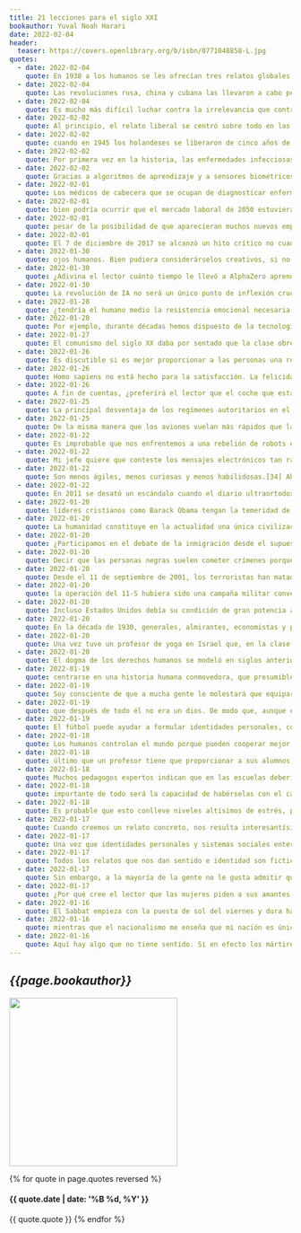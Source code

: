 ```yaml
---
title: 21 lecciones para el siglo XXI
bookauthor: Yuval Noah Harari
date: 2022-02-04
header:
  teaser: https://covers.openlibrary.org/b/isbn/0771048858-L.jpg
quotes:
  - date: 2022-02-04
    quote: En 1938 a los humanos se les ofrecían tres relatos globales entre los que elegir, en 1968 solo dos y en 1998 parecía que se imponía un único relato; en 2018 hemos bajado a cero. No es extraño que las élites liberales, que dominaron gran parte del mundo en décadas recientes, se hayan sumido en un estado de conmoción y desorientación. Tener un relato es la situación más tranquilizadora. Todo está perfectamente claro. Que de repente nos quedemos sin ninguno resulta terrorífico. Nada tiene sentido. Un poco a la manera de la élite soviética en la década de 1980, los liberales no comprenden cómo la historia se desvió de su ruta predestinada, y carecen de un prisma alternativo para interpretar la realidad.
  - date: 2022-02-04
    quote: Las revoluciones rusa, china y cubana las llevaron a cabo personas que eran vitales para la economía, pero que carecían de poder político; en 2016, Trump y el Brexit recibieron el apoyo de muchas personas que todavía gozaban de poder político pero que temían estar perdiendo su valor económico.
  - date: 2022-02-04
    quote: Es mucho más difícil luchar contra la irrelevancia que contra la explotación.
  - date: 2022-02-02
    quote: Al principio, el relato liberal se centró sobre todo en las libertades y los privilegios de los hombres europeos de clase media, y parecía ciego a los apuros de la clase trabajadora, las mujeres, las minorías y los no occidentales. Cuando en 1918 la Gran Bretaña y la Francia victoriosas hablaban con entusiasmo de libertad, no pensaban en los súbditos de sus imperios mundiales. Por ejemplo, ante las demandas indias de autodeterminación se respondió con la masacre de Amritsar de 1919, en la que el ejército británico acabó con cientos de manifestantes desarmados.
  - date: 2022-02-02
    quote: cuando en 1945 los holandeses se liberaron de cinco años de brutal ocupación nazi, casi lo primero que hicieron fue organizar un ejército y mandarlo a medio mundo de distancia para que volviera a ocupar su antigua colonia de Indonesia. Mientras que en 1940 los holandeses habían renunciado a su independencia tras poco más de cuatro días de lucha, combatieron durante más de cuatro largos y amargos años para acabar con la independencia de Indonesia.
  - date: 2022-02-02
    quote: Por primera vez en la historia, las enfermedades infecciosas matan a menos personas que la vejez, el hambre mata a menos personas que la obesidad y la violencia mata a menos personas que los accidentes.
  - date: 2022-02-02
    quote: Gracias a algoritmos de aprendizaje y a sensores biométricos, un campesino pobre de un país subdesarrollado podría llegar a gozar de una atención sanitaria mucho mejor mediante su teléfono inteligente que la que la persona más rica del mundo obtiene en la actualidad del hospital urbano más avanzado.[5]
  - date: 2022-02-01
    quote: Los médicos de cabecera que se ocupan de diagnosticar enfermedades conocidas y de administrar tratamientos comunes serán sustituidos probablemente por IA médicas. Pero justo por eso, habrá mucho más dinero para pagar a médicos humanos y a ayudantes de laboratorio a fin de que realicen investigaciones punteras y desarrollen nuevos medicamentos o procedimientos quirúrgicos.[12]
  - date: 2022-02-01
    quote: bien podría ocurrir que el mercado laboral de 2050 estuviera caracterizado por la cooperación humano-IA en lugar de por la competición entre uno y otra. En ámbitos que van desde la vigilancia hasta las operaciones bancarias, equipos de humanos-más-IA tal vez superen tanto a los humanos como a los ordenadores.
  - date: 2022-02-01
    quote: pesar de la posibilidad de que aparecieran muchos nuevos empleos humanos, quizá presenciaríamos el surgimiento de una nueva clase «inútil». De hecho, podríamos tener lo peor de ambos mundos, y padecer a la vez unas tasas de desempleo elevadas y escasez de mano de obra especializada.
  - date: 2022-02-01
    quote: El 7 de diciembre de 2017 se alcanzó un hito crítico no cuando un ordenador ganó a un humano al ajedrez (esto ya no es noticia), sino cuando el programa AlphaZero de Google derrotó al programa Stockfish 8. Stockfish 8 fue el campeón mundial de ajedrez en 2016. Tenía acceso a siglos de experiencia humana acumulada en ajedrez, así como a décadas de experiencia de ordenador. Podía calcular 70 millones de posiciones en el tablero por segundo. En cambio, AlphaZero solo realizaba 80.000 de tales cálculos por segundo, y sus creadores humanos nunca le enseñaron ninguna estrategia ajedrecística, ni siquiera aperturas estándar. En cambio, AlphaZero se sirvió de los últimos principios de aprendizaje automático para autoenseñarse ajedrez al jugar contra sí mismo. No obstante, de cien partidas que el novicio AlphaZero jugó contra Stockfish, AlphaZero ganó veintiocho y quedaron en tablas en setenta y dos. No perdió ni una sola vez. Puesto que AlphaZero no aprendió nada de ningún humano, muchos de sus movimientos y estrategias vencedoras parecían poco convencionales a los
  - date: 2022-01-30
    quote: ojos humanos. Bien pudiera considerárselos creativos, si no geniales.
  - date: 2022-01-30
    quote: ¿Adivina el lector cuánto tiempo le llevó a AlphaZero aprender ajedrez, prepararse para las partidas contra Stockfish y desarrollar sus intuiciones geniales? Cuatro horas. No se trata de ninguna errata. Durante siglos se ha considerado el ajedrez uno de los mayores logros de la inteligencia humana. AlphaZero pasó de la ignorancia más absoluta a la maestría creativa en cuatro horas, sin ayuda de ningún guía humano.[18]
  - date: 2022-01-30
    quote: La revolución de IA no será un único punto de inflexión crucial después del cual el mercado laboral alcanzará un nuevo equilibrio. Más bien será una cascada de disrupciones cada vez mayores. Hoy ya son pocos los empleados que esperan ocupar el mismo empleo toda la vida.[20] En 2050, no solo la idea de «un trabajo para toda la vida»,
  - date: 2022-01-28
    quote: ¿tendría el humano medio la resistencia emocional necesaria para llevar una vida de tantos y tan incesantes trastornos? El cambio es siempre estresante, y el mundo frenético de principios del siglo XXI ha producido una epidemia global de estrés.[21] A medida que aumente la volatilidad del mercado laboral y de las carreras individuales, ¿será capaz la gente de sobrellevarlo? Probablemente necesitaremos técnicas de reducción del estrés más efectivas (desde los fármacos a la meditación, pasando por la neurorretroalimentación) para impedir que la mente de los sapiens se quiebre. Hacia 2050 podría surgir una clase «inútil» debido no simplemente a una falta absoluta de trabajo o a una falta de educación pertinente, sino también a una resistencia mental insuficiente.
  - date: 2022-01-28
    quote: Por ejemplo, durante décadas hemos dispuesto de la tecnología para crear un mercado de órganos humanos completo con «granjas de cuerpos» humanos en países subdesarrollados y una demanda casi insaciable de compradores ricos y desesperados. Tales granjas de cuerpos bien pudieran valer cientos de miles de millones de dólares. Pero las leyes han impedido el libre comercio de partes del cuerpo humano, y aunque existe un mercado negro de dichos órganos, es mucho menor y se halla más circunscrito de lo que cabría esperar.[22]
  - date: 2022-01-27
    quote: El comunismo del siglo XX daba por sentado que la clase obrera era vital para la economía, y los pensadores comunistas intentaron enseñar al proletariado cómo convertir su inmenso poder económico en influencia política. El plan político comunista exigía una revolución de la clase trabajadora. ¿Cuán relevantes serán estas enseñanzas si las masas pierden su valor económico y, por tanto, necesitan luchar contra la irrelevancia en lugar de hacerlo contra la explotación? ¿Cómo se inicia una revolución de la clase obrera sin una clase obrera?
  - date: 2022-01-26
    quote: Es discutible si es mejor proporcionar a las personas una renta básica universal (el paraíso capitalista) o servicios básicos universales (el paraíso comunista). Ambas opciones tienen ventajas e inconvenientes. Pero, con independencia del paraíso que escojamos, el problema real es definir qué significan en realidad «universal» y «básico».
  - date: 2022-01-26
    quote: Homo sapiens no está hecho para la satisfacción. La felicidad humana depende menos de condiciones objetivas que de nuestras propias expectativas. Sin embargo, las expectativas tienden a adaptarse a las condiciones, incluidas las condiciones de otras personas. Cuando las cosas mejoran, las expectativas aumentan, y en consecuencia incluso mejoras espectaculares en las condiciones pueden dejarnos tan insatisfechos como antes.
  - date: 2022-01-26
    quote: A fin de cuentas, ¿preferirá el lector que el coche que está junto al suyo lo conduzca un adolescente ebrio o el equipo Schumacher-Kant?[19]
  - date: 2022-01-25
    quote: La principal desventaja de los regímenes autoritarios en el siglo XX (el intento de concentrar toda la información en un punto) podría convertirse en su ventaja decisiva en el siglo XXI.
  - date: 2022-01-25
    quote: De la misma manera que los aviones vuelan más rápidos que las aves sin desarrollar plumas, así los ordenadores pueden llegar a resolver problemas mucho mejor que los mamíferos sin desarrollar sentimientos.
  - date: 2022-01-22
    quote: Es improbable que nos enfrentemos a una rebelión de robots en las décadas venideras, pero podríamos tener que habérnoslas con multitud de bots que saben cómo pulsar nuestros botones emocionales mejor que nuestra madre, y utilizar esta asombrosa capacidad para intentar vendernos cosas, ya sea un automóvil, a un político o una ideología completa. Los bots podrían identificar nuestros temores, odios y antojos más profundos, y utilizar esta ventaja contra nosotros. Ya se nos ha dado una muestra de esto en elecciones y referéndums en todo el mundo, cuando los piratas informáticos han descubierto cómo manipular a los votantes individuales analizando los datos sobre ellos y explotando sus prejuicios.[33] Aunque las novelas y películas de ciencia ficción acaban en espectaculares apocalipsis de fuego y humo, en realidad podríamos enfrentarnos a un apocalipsis banal al pulsar una tecla.
  - date: 2022-01-22
    quote: Mi jefe quiere que conteste los mensajes electrónicos tan rápidamente como sea posible, pero le interesa poco mi capacidad para saborear y apreciar los manjares que como. En consecuencia, reviso los mensajes electrónicos incluso durante las comidas, al tiempo que pierdo mi capacidad de prestar atención a mis propias sensaciones. El sistema económico me presiona para que expanda y diversifique mi cartera de valores, pero me da cero incentivos para expandir y diversificar mi compasión. De modo que me esfuerzo para entender los misterios de la Bolsa de valores, al tiempo que dedico mucho menos esfuerzo a entender las causas profundas del sufrimiento.
  - date: 2022-01-22
    quote: Son menos ágiles, menos curiosas y menos habilidosas.[34] Ahora estamos creando humanos mansos que generan cantidades enormes de datos y funcionan como chips muy eficientes en un enorme mecanismo de procesamiento de datos, pero estos datos-vacas en absoluto maximizan el potencial humano. De hecho, no tenemos ni idea de cuál es el potencial humano completo, porque sabemos poquísimo de la mente humana. Y sin embargo, apenas invertimos en la investigación de la mente humana y en cambio nos centramos en aumentar la velocidad de nuestras conexiones a internet y la eficiencia de nuestros algoritmos de macrodatos. Si no somos prudentes, terminaremos con humanos degradados que usarán mal ordenadores mejorados y que provocarán el caos en sí mismos y en el mundo.
  - date: 2022-01-22
    quote: En 2011 se desató un escándalo cuando el diario ultraortodoxo de Brooklyn Di Tzeitung publicó una foto de unos funcionarios norteamericanos que contemplaban la incursión en el recinto de Osama bin Laden, de la que se había borrado digitalmente a todas las mujeres, incluida la secretaria de Estado, Hillary Clinton. El diario explicaba que se había visto obligado a hacerlo debido a las «leyes del recato» judías. Estalló un escándalo similar cuando el diario HaMevaser eliminó a Angela Merkel de una fotografía correspondiente a una manifestación en contra de la masacre de Charlie Hebdo, no fuera que su imagen provocara pensamientos lujuriosos en las mentes de los devotos lectores.
  - date: 2022-01-20
    quote: líderes cristianos como Barack Obama tengan la temeridad de decir a los que se proclaman musulmanes, como Abu Bakr al-Baghdadi, qué significa ser musulmán.[8] La acalorada discusión acerca de la verdadera esencia del islam es, simplemente, inútil. El islam no tiene un ADN fijo. El islam es lo que los musulmanes quieren que sea.[9]
  - date: 2022-01-20
    quote: La humanidad constituye en la actualidad una única civilización, y problemas como la guerra nuclear, el colapso ecológico y la disrupción tecnológica solo pueden resolverse a nivel global. Por otro lado, el nacionalismo y la religión dividen todavía a nuestra civilización humana en campos diferentes y a menudo hostiles.
  - date: 2022-01-20
    quote: ¿Participamos en el debate de la inmigración desde el supuesto de que todas las culturas son intrínsecamente iguales, o pensamos que algunas culturas podrían ser superiores a otras? Cuando los alemanes discuten acerca de asimilar a un millón de refugiados sirios, ¿se los puede justificar porque piensen que la cultura alemana es en algún aspecto mejor que la siria?
  - date: 2022-01-20
    quote: Decir que las personas negras suelen cometer crímenes porque tienen genes de calidad inferior no está de moda; decir que suelen cometer crímenes porque provienen de culturas disfuncionales está muy de moda.
  - date: 2022-01-20
    quote: Desde el 11 de septiembre de 2001, los terroristas han matado anualmente a unas 50 personas en la Unión Europea y a unas 10 en Estados Unidos, a unas 7 en China y a hasta 25.000 en todo el mundo (la mayoría en Irak, Afganistán, Pakistán, Nigeria y Siria).[1] En comparación, los accidentes de tráfico matan anualmente a unos 80.000 europeos, a 40.000 norteamericanos, a 270.000 chinos y a 1,25 millones de personas en todo el mundo.[2] La diabetes y los niveles elevados de azúcar matan al año a hasta 3,5 millones de personas, mientras que la contaminación atmosférica, a alrededor de 7 millones.[3] Así, ¿por qué tememos más al terrorismo que al azúcar, y por qué hay gobiernos que pierden elecciones debido a esporádicos ataques terroristas, pero no debido a la contaminación atmosférica crónica?
  - date: 2022-01-20
    quote: la operación del 11-S hubiera sido una campaña militar convencional, el ataque al Pentágono habría recibido la máxima atención. Con él, Al Qaeda consiguió destruir parte del cuartel general del enemigo, matando e hiriendo a jefes y a analistas importantes. ¿Por qué la memoria colectiva concede mucha más importancia a la destrucción de dos edificios civiles y al asesinato de corredores de Bolsa, contables y administrativos? Pues porque el Pentágono es un edificio relativamente plano y sencillo, mientras que el World Trade Center era un alto tótem fálico cuyo desmoronamiento ocasionó un inmenso impacto audiovisual. Nadie que viera las imágenes de su derrumbe las olvidará nunca. Puesto que de forma intuitiva entendemos que el terrorismo es teatro, lo juzgamos más por su impacto emocional que por el material.
  - date: 2022-01-20
    quote: Incluso Estados Unidos debía su condición de gran potencia a la acción militar y no solo a las empresas económicas. En 1846 invadió México y conquistó California, Nevada, Utah, Arizona, Nuevo México y partes de Colorado, Kansas, Wyoming y Oklahoma. El tratado de paz confirmó asimismo la anexión previa de Texas por Estados Unidos. Unos 13.000 soldados norteamericanos murieron en la guerra, que añadió 2,3 millones de kilómetros cuadrados a Estados Unidos (más territorio que Francia, Gran Bretaña, Alemania, España e Italia juntos).[4] Fue la ganga del milenio.
  - date: 2022-01-20
    quote: En la década de 1930, generales, almirantes, economistas y periodistas japoneses estaban de acuerdo en que, sin el control de Corea, Manchuria y la costa de China, Japón estaba condenado al estancamiento económico.[8] Todos se equivocaron. De hecho, el famoso milagro económico japonés no se inició hasta que Japón perdió todas sus conquistas en el continente.
  - date: 2022-01-20
    quote: Una vez tuve un profesor de yoga en Israel que, en la clase introductoria, explicó con toda seriedad que el yoga lo inventó Abraham, ¡y que todas las posturas básicas del yoga se derivaban de la forma de las letras del alfabeto hebreo!
  - date: 2022-01-20
    quote: El dogma de los derechos humanos se modeló en siglos anteriores como un arma contra la Inquisición, el ancien régime, los nazis y el KKK. No está en absoluto preparado para tratar con superhumanos, cíborgs y ordenadores superinteligentes. Aunque los movimientos de derechos humanos han desarrollado un arsenal de argumentos y defensas muy impresionante contra los prejuicios religiosos y los tiranos humanos, este arsenal apenas nos protege de los excesos consumistas y las utopías tecnológicas.
  - date: 2022-01-19
    quote: centrarse en una historia humana conmovedora, que presumiblemente representa todo el conflicto. Cuando se intenta explicar la verdadera complejidad del conflicto mediante estadísticas y datos precisos, la gente se pierde; pero un relato personal sobre la suerte de un niño activa los conductos lagrimales, provoca que hierva la sangre y genera una falsa certeza moral.[5]
  - date: 2022-01-19
    quote: Soy consciente de que a mucha gente le molestará que equipare la religión con las noticias falsas, pero este es exactamente el objetivo. Cuando mil personas creen durante un mes algún cuento inventado, esto es una noticia falsa. Cuando mil millones de personas lo creen durante mil años, es una religión, y se nos advierte que no lo llamemos «noticia falsa» para no herir los sentimientos de los fieles (o provocar su ira).
  - date: 2022-01-19
    quote: que después de todo él no era un dios. De modo que, aunque estemos de acuerdo en que la Biblia es la verdadera palabra de Dios, todavía tenemos a miles de millones de devotos hindúes, musulmanes, judíos, egipcios, romanos y japoneses que durante miles de años depositaron su confianza en ficciones.
  - date: 2022-01-19
    quote: El fútbol puede ayudar a formular identidades personales, consolidar comunidades a gran escala e incluso proporcionar razones para la violencia. Las naciones y las religiones son clubes de fútbol que han tomado esteroides.
  - date: 2022-01-18
    quote: Los humanos controlan el mundo porque pueden cooperar mejor que ningún otro animal, y pueden cooperar tan bien porque creen en las ficciones.
  - date: 2022-01-18
    quote: último que un profesor tiene que proporcionar a sus alumnos es más información. Ya tienen demasiada. En cambio, la gente necesita la capacidad de dar sentido a la información, de señalar la diferencia entre lo que es y no es importante y, por encima de todo, de combinar muchos bits de información en una imagen general del mundo.
  - date: 2022-01-18
    quote: Muchos pedagogos expertos indican que en las escuelas deberían dedicarse a enseñar «las cuatro ces»- pensamiento crítico, comunicación, colaboración y creatividad.[3] De manera más amplia, tendrían que restar importancia a las habilidades técnicas y hacer hincapié en las habilidades de uso general para la vida.
  - date: 2022-01-18
    quote: importante de todo será la capacidad de habérselas con el cambio, de aprender nuevas cosas y de mantener el equilibrio mental en situaciones con las que no estemos familiarizados. Para estar a la altura del mundo de 2050, necesitaremos no solo inventar nuevas ideas y productos- sobre todo necesitaremos reinventarnos una y otra vez.
  - date: 2022-01-18
    quote: Es probable que esto conlleve niveles altísimos de estrés, porque el cambio casi siempre es estresante, y a partir de una determinada edad a la mayoría de la gente no le gusta cambiar. Cuando tenemos quince años, toda nuestra vida es cambio. Nuestro cuerpo crece, nuestra mente se desarrolla, nuestras relaciones se intensifican. Todo fluye, y todo es nuevo. Estamos atareados inventándonos. A casi todos los adolescentes les resulta aterrador, pero al mismo tiempo también es emocionante. Ante nosotros se abren nuevos horizontes, y tenemos todo un mundo por conquistar. Cuando tenemos cincuenta, no queremos cambios, y la mayoría de las personas han desistido de conquistar el mundo. Estuve allí, hice esto, me compré una camiseta. Preferimos con mucho la estabilidad. Hemos invertido tanto en nuestras habilidades, nuestra carrera, nuestra identidad y nuestra visión del mundo que no queremos empezarlo todo de nuevo. Cuanto más hemos trabajado para construir algo, más difícil es abandonarlo y hacer sitio a algo nuevo. Quizá sigamos valorando nuevas experiencias y ajustes menores, pero la mayoría de las personas en la cincuentena no están preparadas para revisar las estructuras profundas de su identidad y su personalidad.
  - date: 2022-01-17
    quote: Cuando creemos un relato concreto, nos resulta interesantísimo conocer sus detalles más nimios, al tiempo que permanecemos ciegos a todo lo que queda fuera de su ámbito. Los comunistas devotos pueden pasar innumerables horas debatiendo si es permisible que se alíen con los socialdemócratas en los primeros estadios de la revolución, pero rara vez se detienen a reflexionar sobre el lugar del proletariado en la evolución de los mamíferos en el planeta Tierra, o en la expansión de la vida orgánica en el cosmos. Tales charlas ociosas se consideran un desperdicio de palabras contrarrevolucionario.
  - date: 2022-01-17
    quote: Una vez que identidades personales y sistemas sociales enteros se construyen sobre un relato, resulta impensable dudar del mismo, no debido a las pruebas que lo apoyan, sino porque su hundimiento desencadenaría un cataclismo personal y social. En historia, a veces el techo es más importante que los cimientos.
  - date: 2022-01-17
    quote: Todos los relatos que nos dan sentido e identidad son ficticios, pero los humanos necesitamos creer en ellos. Así, ¿cómo hacer que el relato se perciba como real? Es evidente por qué los humanos quieren creer en él, pero ¿cómo se lo creen realmente? Ya hace miles de años que sacerdotes y chamanes dieron con la respuesta- mediante rituales. Un ritual es un acto mágico que hace que lo abstracto sea concreto y lo ficticio, real. La esencia del ritual es el conjuro mágico «Hocus pocus, ¡X es Y!».[5]
  - date: 2022-01-17
    quote: Sin embargo, a la mayoría de la gente no le gusta admitir que es tonta. En consecuencia, cuanto más se sacrifica por una determinada creencia, más se fortalece su fe. Esta es la misteriosa alquimia del sacrificio.
  - date: 2022-01-17
    quote: ¿Por qué cree el lector que las mujeres piden a sus amantes que les regalen anillos de diamantes? Una vez que el amante hace un sacrificio económico tan grande, debe convencerse a sí mismo de que fue por una causa digna.
  - date: 2022-01-16
    quote: El Sabbat empieza con la puesta de sol del viernes y dura hasta la puesta del sol del sábado, y entretanto los judíos ortodoxos se abstienen de hacer casi cualquier tipo de trabajo, incluso cortar papel higiénico del rollo del lavabo. (Tras cierto debate sobre el tema entre los rabinos más doctos, se llegó a la conclusión de que cortar el papel higiénico violaría el tabú del Sabbat, y en consecuencia los judíos devotos que quieran limpiarse el trasero durante el Sabbat han de preparar una reserva de papel higiénico cortado previamente.)[14]
  - date: 2022-01-16
    quote: mientras que el nacionalismo me enseña que mi nación es única y que tengo obligaciones especiales para con ella, el fascismo dice que mi nación es suprema y que debo a mi nación obligaciones exclusivas. Nunca antepondré los intereses de ningún grupo o individuo a los intereses de mi nación, con independencia de las circunstancias.
  - date: 2022-01-16
    quote: Aquí hay algo que no tiene sentido. Si en efecto los mártires que habían muerto por causa de la aviación francesa están ahora en el cielo, ¿por qué habría nadie de buscar venganza? ¿Venganza por qué, exactamente? ¿Por enviar gente al cielo? Si el lector acabara de oír que su querido hermano ha ganado un millón de dólares en la lotería, ¿empezaría a hacer volar por los aires todas las administraciones de lotería como venganza? Así pues, ¿por qué causar el caos en París solo porque la aviación francesa dio a algunos de sus hermanos un billete de ida al paraíso? Sería aún peor si de hecho se consiguiera disuadir a los franceses de efectuar más bombardeos en Siria. Porque en este caso irían al cielo menos musulmanes.
---
```

## *{{page.bookauthor}}*

<img width="300" src="{{ page.header.teaser }}"/>

{% for quote in page.quotes reversed %}
#### {{ quote.date | date: '%B %d, %Y' }}
{{ quote.quote }}
{% endfor %}